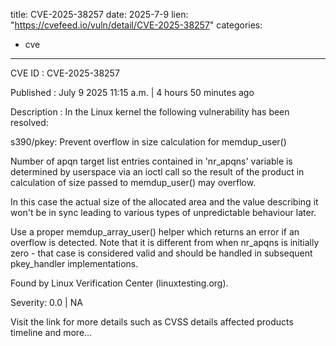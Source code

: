  
title: CVE-2025-38257
date: 2025-7-9
lien: "https://cvefeed.io/vuln/detail/CVE-2025-38257"
categories:
  - cve
---

CVE ID : CVE-2025-38257

Published :  July 9
2025
11:15 a.m. | 4 hours
50 minutes ago

Description : In the Linux kernel
the following vulnerability has been resolved:

s390/pkey: Prevent overflow in size calculation for memdup_user()

Number of apqn target list entries contained in 'nr_apqns' variable is
determined by userspace via an ioctl call so the result of the product in
calculation of size passed to memdup_user() may overflow.

In this case the actual size of the allocated area and the value
describing it won't be in sync leading to various types of unpredictable
behaviour later.

Use a proper memdup_array_user() helper which returns an error if an
overflow is detected. Note that it is different from when nr_apqns is
initially zero - that case is considered valid and should be handled in
subsequent pkey_handler implementations.

Found by Linux Verification Center (linuxtesting.org).

Severity: 0.0 | NA

Visit the link for more details
such as CVSS details
affected products
timeline
and more...
